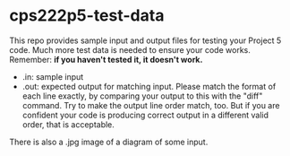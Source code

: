 # cps222p5-test-data

This repo provides sample input and output files for testing your
Project 5 code.  Much more test data is needed to ensure your
code works. Remember: **if you haven't tested it, it doesn't work.**

* .in: sample input
* .out: expected output for matching input.  Please match the format of each line exactly, by comparing your output to this with the "diff" command.  Try to make the output line order match, too.  But if you are confident your code is producing correct output in a different valid order, that is acceptable.

There is also a .jpg image of a diagram of some input.

